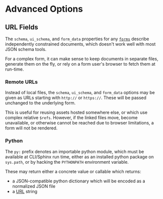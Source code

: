 # Advanced Options

## URL Fields

The `schema`, `ui_schema`, and `form_data` properties for any
[`forms`](./schema.rst#any-form) describe independently constrained documents, which
doesn't work well with most JSON schema tools.

For a complex form, it can make sense to keep documents in separate files, generate them
on the fly, or rely on a form user's browser to fetch them at run-time.

### Remote URLs

Instead of local files, the `schema`, `ui_schema`, and `form_data` options may be given
as URLs starting with `http://` or `https://`. These will be passed unchanged to the
underlying form.

This is useful for reusing assets hosted somewhere else, or which use complex relative
`$refs`. However, if the linked files move, become unavailable, or otherwise cannot be
reached due to browser limitations, a form will not be rendered.

### Python

The `py:` prefix denotes an importable python module, which must be available at
CLI/Sphinx run time, either as an installed python package on `sys.path`, or by hacking
the `PYTHONPATH` environment variable.

These may return either a concrete value or callable which returns:

- a JSON-compatible python dictionary which will be encoded as a normalized JSON file
- a [URL](#remote-urls) string
